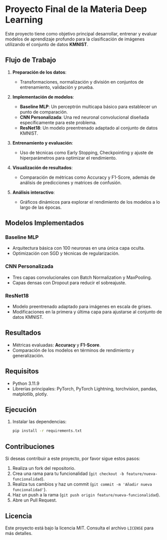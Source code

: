 # Proyecto Final de la Materia Deep Learning

Este proyecto tiene como objetivo principal desarrollar, entrenar y evaluar modelos de aprendizaje profundo para la clasificación de imágenes utilizando el conjunto de datos **KMNIST**.

## Flujo de Trabajo

1. **Preparación de los datos**:
   - Transformaciones, normalización y división en conjuntos de entrenamiento, validación y prueba.

2. **Implementación de modelos**:
   - **Baseline MLP**: Un perceptrón multicapa básico para establecer un punto de comparación.
   - **CNN Personalizada**: Una red neuronal convolucional diseñada específicamente para este problema.
   - **ResNet18**: Un modelo preentrenado adaptado al conjunto de datos KMNIST.

3. **Entrenamiento y evaluación**:
   - Uso de técnicas como Early Stopping, Checkpointing y ajuste de hiperparámetros para optimizar el rendimiento.

4. **Visualización de resultados**:
   - Comparación de métricas como Accuracy y F1-Score, además de análisis de predicciones y matrices de confusión.

5. **Análisis interactivo**:
   - Gráficos dinámicos para explorar el rendimiento de los modelos a lo largo de las épocas.

## Modelos Implementados

### Baseline MLP
- Arquitectura básica con 100 neuronas en una única capa oculta.
- Optimización con SGD y técnicas de regularización.

### CNN Personalizada
- Tres capas convolucionales con Batch Normalization y MaxPooling.
- Capas densas con Dropout para reducir el sobreajuste.

### ResNet18
- Modelo preentrenado adaptado para imágenes en escala de grises.
- Modificaciones en la primera y última capa para ajustarse al conjunto de datos KMNIST.

## Resultados
- Métricas evaluadas: **Accuracy** y **F1-Score**.
- Comparación de los modelos en términos de rendimiento y generalización.

## Requisitos
- Python 3.11.9
- Librerías principales: PyTorch, PyTorch Lightning, torchvision, pandas, matplotlib, plotly.

## Ejecución
1. Instalar las dependencias:
   ```bash
   pip install -r requirements.txt

## Contribuciones
Si deseas contribuir a este proyecto, por favor sigue estos pasos:
1. Realiza un fork del repositorio.
2. Crea una rama para tu funcionalidad (`git checkout -b feature/nueva-funcionalidad`).
3. Realiza tus cambios y haz un commit (`git commit -m 'Añadir nueva funcionalidad'`).
4. Haz un push a la rama (`git push origin feature/nueva-funcionalidad`).
5. Abre un Pull Request.

## Licencia
Este proyecto está bajo la licencia MIT. Consulta el archivo `LICENSE` para más detalles.